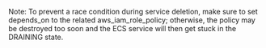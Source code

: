 Note: To prevent a race condition during service deletion, make sure to set
depends_on to the related aws_iam_role_policy; otherwise, the policy may be
destroyed too soon and the ECS service will then get stuck in the DRAINING
state.
